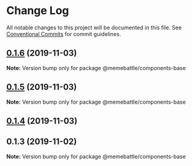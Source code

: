 # Change Log

All notable changes to this project will be documented in this file.
See [Conventional Commits](https://conventionalcommits.org) for commit guidelines.

## [0.1.6](http://gitlab.mems.fun:2224/memebattle/frontend/compare/@memebattle/components-base@0.1.5...@memebattle/components-base@0.1.6) (2019-11-03)

**Note:** Version bump only for package @memebattle/components-base





## [0.1.5](http://gitlab.mems.fun:2224/memebattle/frontend/compare/@memebattle/components-base@0.1.4...@memebattle/components-base@0.1.5) (2019-11-03)

**Note:** Version bump only for package @memebattle/components-base





## [0.1.4](http://gitlab.mems.fun:2224/memebattle/frontend/compare/@memebattle/components-base@0.1.2...@memebattle/components-base@0.1.4) (2019-11-03)



## 0.1.3 (2019-11-02)

**Note:** Version bump only for package @memebattle/components-base
